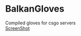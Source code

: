# BalkanGloves
Compiled gloves for csgo servers   
[ScreenShot](https://gyazo.com/fbbfd8cc66b66c913bd90f232a7140b0)
